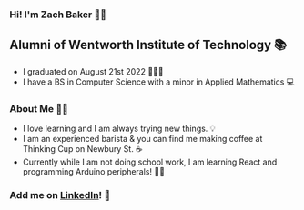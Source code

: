 ### Hi! I'm Zach Baker 👋🏻

## Alumni of Wentworth Institute of Technology  📚
- I graduated on August 21st 2022 👨🏻‍🎓
- I have a BS in Computer Science with a minor in Applied Mathematics 💻 

### About Me 🙋‍♂️
- I love learning and I am always trying new things. 💡
- I am an experienced barista & you can find me making coffee at Thinking Cup on Newbury St. ☕
- Currently while I am not doing school work, I am learning React and programming Arduino peripherals! 👨‍💻

### Add me on [LinkedIn][linkedin]! 🤝
[linkedin]: https://www.linkedin.com/in/zachary---baker/
